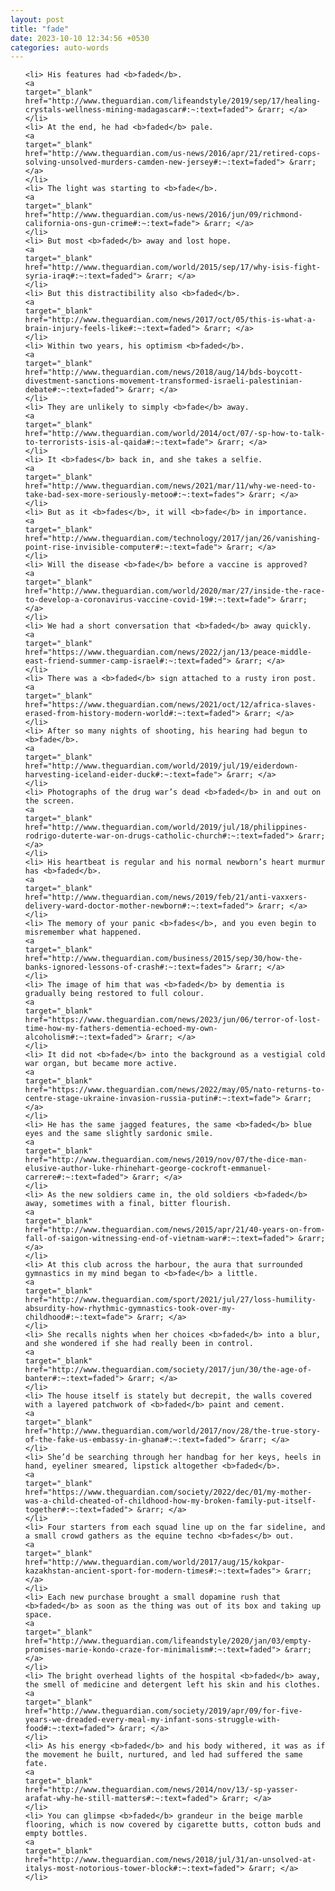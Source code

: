 ```yaml
---
layout: post
title: "fade"
date: 2023-10-10 12:34:56 +0530
categories: auto-words
---
```

<ol>

    <li> His features had <b>faded</b>.
    <a 
    target="_blank" 
    href="http://www.theguardian.com/lifeandstyle/2019/sep/17/healing-crystals-wellness-mining-madagascar#:~:text=faded"> &rarr; </a>
    </li>
    <li> At the end, he had <b>faded</b> pale.
    <a 
    target="_blank" 
    href="http://www.theguardian.com/us-news/2016/apr/21/retired-cops-solving-unsolved-murders-camden-new-jersey#:~:text=faded"> &rarr; </a>
    </li>
    <li> The light was starting to <b>fade</b>.
    <a 
    target="_blank" 
    href="http://www.theguardian.com/us-news/2016/jun/09/richmond-california-ons-gun-crime#:~:text=fade"> &rarr; </a>
    </li>
    <li> But most <b>faded</b> away and lost hope.
    <a 
    target="_blank" 
    href="http://www.theguardian.com/world/2015/sep/17/why-isis-fight-syria-iraq#:~:text=faded"> &rarr; </a>
    </li>
    <li> But this distractibility also <b>faded</b>.
    <a 
    target="_blank" 
    href="http://www.theguardian.com/news/2017/oct/05/this-is-what-a-brain-injury-feels-like#:~:text=faded"> &rarr; </a>
    </li>
    <li> Within two years, his optimism <b>faded</b>.
    <a 
    target="_blank" 
    href="http://www.theguardian.com/news/2018/aug/14/bds-boycott-divestment-sanctions-movement-transformed-israeli-palestinian-debate#:~:text=faded"> &rarr; </a>
    </li>
    <li> They are unlikely to simply <b>fade</b> away.
    <a 
    target="_blank" 
    href="http://www.theguardian.com/world/2014/oct/07/-sp-how-to-talk-to-terrorists-isis-al-qaida#:~:text=fade"> &rarr; </a>
    </li>
    <li> It <b>fades</b> back in, and she takes a selfie.
    <a 
    target="_blank" 
    href="http://www.theguardian.com/news/2021/mar/11/why-we-need-to-take-bad-sex-more-seriously-metoo#:~:text=fades"> &rarr; </a>
    </li>
    <li> But as it <b>fades</b>, it will <b>fade</b> in importance.
    <a 
    target="_blank" 
    href="http://www.theguardian.com/technology/2017/jan/26/vanishing-point-rise-invisible-computer#:~:text=fade"> &rarr; </a>
    </li>
    <li> Will the disease <b>fade</b> before a vaccine is approved?
    <a 
    target="_blank" 
    href="http://www.theguardian.com/world/2020/mar/27/inside-the-race-to-develop-a-coronavirus-vaccine-covid-19#:~:text=fade"> &rarr; </a>
    </li>
    <li> We had a short conversation that <b>faded</b> away quickly.
    <a 
    target="_blank" 
    href="https://www.theguardian.com/news/2022/jan/13/peace-middle-east-friend-summer-camp-israel#:~:text=faded"> &rarr; </a>
    </li>
    <li> There was a <b>faded</b> sign attached to a rusty iron post.
    <a 
    target="_blank" 
    href="https://www.theguardian.com/news/2021/oct/12/africa-slaves-erased-from-history-modern-world#:~:text=faded"> &rarr; </a>
    </li>
    <li> After so many nights of shooting, his hearing had begun to <b>fade</b>.
    <a 
    target="_blank" 
    href="http://www.theguardian.com/world/2019/jul/19/eiderdown-harvesting-iceland-eider-duck#:~:text=fade"> &rarr; </a>
    </li>
    <li> Photographs of the drug war’s dead <b>faded</b> in and out on the screen.
    <a 
    target="_blank" 
    href="http://www.theguardian.com/world/2019/jul/18/philippines-rodrigo-duterte-war-on-drugs-catholic-church#:~:text=faded"> &rarr; </a>
    </li>
    <li> His heartbeat is regular and his normal newborn’s heart murmur has <b>faded</b>.
    <a 
    target="_blank" 
    href="http://www.theguardian.com/news/2019/feb/21/anti-vaxxers-delivery-ward-doctor-mother-newborn#:~:text=faded"> &rarr; </a>
    </li>
    <li> The memory of your panic <b>fades</b>, and you even begin to misremember what happened.
    <a 
    target="_blank" 
    href="http://www.theguardian.com/business/2015/sep/30/how-the-banks-ignored-lessons-of-crash#:~:text=fades"> &rarr; </a>
    </li>
    <li> The image of him that was <b>faded</b> by dementia is gradually being restored to full colour.
    <a 
    target="_blank" 
    href="https://www.theguardian.com/news/2023/jun/06/terror-of-lost-time-how-my-fathers-dementia-echoed-my-own-alcoholism#:~:text=faded"> &rarr; </a>
    </li>
    <li> It did not <b>fade</b> into the background as a vestigial cold war organ, but became more active.
    <a 
    target="_blank" 
    href="https://www.theguardian.com/news/2022/may/05/nato-returns-to-centre-stage-ukraine-invasion-russia-putin#:~:text=fade"> &rarr; </a>
    </li>
    <li> He has the same jagged features, the same <b>faded</b> blue eyes and the same slightly sardonic smile.
    <a 
    target="_blank" 
    href="http://www.theguardian.com/news/2019/nov/07/the-dice-man-elusive-author-luke-rhinehart-george-cockroft-emmanuel-carrere#:~:text=faded"> &rarr; </a>
    </li>
    <li> As the new soldiers came in, the old soldiers <b>faded</b> away, sometimes with a final, bitter flourish.
    <a 
    target="_blank" 
    href="http://www.theguardian.com/news/2015/apr/21/40-years-on-from-fall-of-saigon-witnessing-end-of-vietnam-war#:~:text=faded"> &rarr; </a>
    </li>
    <li> At this club across the harbour, the aura that surrounded gymnastics in my mind began to <b>fade</b> a little.
    <a 
    target="_blank" 
    href="http://www.theguardian.com/sport/2021/jul/27/loss-humility-absurdity-how-rhythmic-gymnastics-took-over-my-childhood#:~:text=fade"> &rarr; </a>
    </li>
    <li> She recalls nights when her choices <b>faded</b> into a blur, and she wondered if she had really been in control.
    <a 
    target="_blank" 
    href="http://www.theguardian.com/society/2017/jun/30/the-age-of-banter#:~:text=faded"> &rarr; </a>
    </li>
    <li> The house itself is stately but decrepit, the walls covered with a layered patchwork of <b>faded</b> paint and cement.
    <a 
    target="_blank" 
    href="http://www.theguardian.com/world/2017/nov/28/the-true-story-of-the-fake-us-embassy-in-ghana#:~:text=faded"> &rarr; </a>
    </li>
    <li> She’d be searching through her handbag for her keys, heels in hand, eyeliner smeared, lipstick altogether <b>faded</b>.
    <a 
    target="_blank" 
    href="https://www.theguardian.com/society/2022/dec/01/my-mother-was-a-child-cheated-of-childhood-how-my-broken-family-put-itself-together#:~:text=faded"> &rarr; </a>
    </li>
    <li> Four starters from each squad line up on the far sideline, and a small crowd gathers as the equine techno <b>fades</b> out.
    <a 
    target="_blank" 
    href="http://www.theguardian.com/world/2017/aug/15/kokpar-kazakhstan-ancient-sport-for-modern-times#:~:text=fades"> &rarr; </a>
    </li>
    <li> Each new purchase brought a small dopamine rush that <b>faded</b> as soon as the thing was out of its box and taking up space.
    <a 
    target="_blank" 
    href="http://www.theguardian.com/lifeandstyle/2020/jan/03/empty-promises-marie-kondo-craze-for-minimalism#:~:text=faded"> &rarr; </a>
    </li>
    <li> The bright overhead lights of the hospital <b>faded</b> away, the smell of medicine and detergent left his skin and his clothes.
    <a 
    target="_blank" 
    href="http://www.theguardian.com/society/2019/apr/09/for-five-years-we-dreaded-every-meal-my-infant-sons-struggle-with-food#:~:text=faded"> &rarr; </a>
    </li>
    <li> As his energy <b>faded</b> and his body withered, it was as if the movement he built, nurtured, and led had suffered the same fate.
    <a 
    target="_blank" 
    href="http://www.theguardian.com/news/2014/nov/13/-sp-yasser-arafat-why-he-still-matters#:~:text=faded"> &rarr; </a>
    </li>
    <li> You can glimpse <b>faded</b> grandeur in the beige marble flooring, which is now covered by cigarette butts, cotton buds and empty bottles.
    <a 
    target="_blank" 
    href="http://www.theguardian.com/news/2018/jul/31/an-unsolved-at-italys-most-notorious-tower-block#:~:text=faded"> &rarr; </a>
    </li>